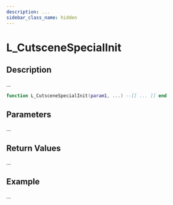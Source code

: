 ```yaml
---
description: ...
sidebar_class_name: hidden
---
```


# L_CutsceneSpecialInit

## Description

...

```lua
function L_CutsceneSpecialInit(param1, ...) --[[ ... ]] end
```

## Parameters

...

## Return Values

...

## Example

...

